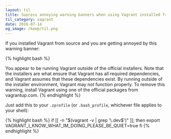```yaml
---
layout: til
title: Supress annoying warning banners when using Vagrant installed from source
til_category: vagrant
date: 2016-07-14
og_image: /keep/til.png
---
```


If you installed Vagrant from source and you are getting annoyed by this warning banner:

{% highlight bash %}

  You appear to be running Vagrant outside of the official installers.
  Note that the installers are what ensure that Vagrant has all required
  dependencies, and Vagrant assumes that these dependencies exist. By
  running outside of the installer environment, Vagrant may not function
  properly. To remove this warning, install Vagrant using one of the
  official packages from vagrantup.com.
{% endhighlight %}


Just add this to your `.zprofile` (or `.bash_profile`, whichever file applies to your shell):

{% highlight bash %}
if [[ -n "$(vagrant -v | grep '\.dev$')" ]]; then
  export VAGRANT_I_KNOW_WHAT_IM_DOING_PLEASE_BE_QUIET=true
fi
{% endhighlight %}
